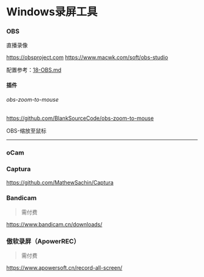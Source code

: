 # Windows录屏工具

### OBS

直播录像

https://obsproject.com
https://www.macwk.com/soft/obs-studio

配置参考：[18-OBS.md](../../%E7%9F%A5%E8%AF%86%E5%BA%93/Mac/soft/soft-system/18-OBS.md)

#### 插件

###### obs-zoom-to-mouse

https://github.com/BlankSourceCode/obs-zoom-to-mouse

OBS-缩放至鼠标

---

### oCam

### Captura

https://github.com/MathewSachin/Captura

### Bandicam

> 需付费

https://www.bandicam.cn/downloads/

### 傲软录屏（ApowerREC）

> 需付费

https://www.apowersoft.cn/record-all-screen/